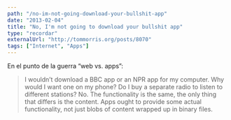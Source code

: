 ```yaml
---
path: "/no-im-not-going-download-your-bullshit-app"
date: "2013-02-04"
title: "No, I'm not going to download your bullshit app"
type: "recordar"
externalUrl: "http://tommorris.org/posts/8070"
tags: ["Internet", "Apps"]
---
```


En el punto de la guerra “web vs. apps”:

> I wouldn’t download a BBC app or an NPR app for my computer. Why would I want one on my phone? Do I buy a separate radio to listen to different stations? No. The functionality is the same, the only thing that differs is the content. Apps ought to provide some actual functionality, not just blobs of content wrapped up in binary files.
